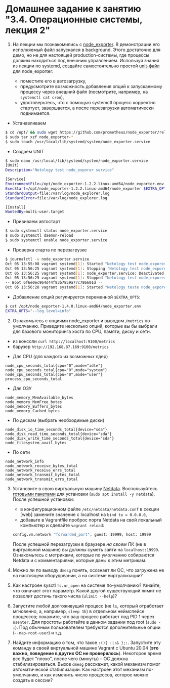 # Домашнее задание к занятию "3.4. Операционные системы, лекция 2"

1. На лекции мы познакомились с [node_exporter](https://github.com/prometheus/node_exporter/releases). В демонстрации его исполняемый файл запускался в background. Этого достаточно для демо, но не для настоящей production-системы, где процессы должны находиться под внешним управлением. Используя знания из лекции по systemd, создайте самостоятельно простой [unit-файл](https://www.freedesktop.org/software/systemd/man/systemd.service.html) для node_exporter:

    * поместите его в автозагрузку,
    * предусмотрите возможность добавления опций к запускаемому процессу через внешний файл (посмотрите, например, на `systemctl cat cron`),
    * удостоверьтесь, что с помощью systemctl процесс корректно стартует, завершается, а после перезагрузки автоматически поднимается.

- Устанавливаем
```bash
$ cd /opt/ && sudo wget https://github.com/prometheus/node_exporter/releases/download/v1.4.0/node_exporter-1.4.0.linux-amd64.tar.gz
$ sudo tar xzf node_exporter-*
$ sudo touch /usr/local/lib/systemd/system/node_exporter.service
```
- Создаем UNIT
```bash
$ sudo nano /usr/local/lib/systemd/system/node_exporter.service
[Unit]
Description="Netology test node_exporer service"

[Service]
EnvironmentFile=/opt/node_exporter-1.2.2.linux-amd64/node_exporter.env
ExecStart=/opt/node_exporter-1.2.2.linux-amd64/node_exporter $EXTRA_OPTS
StandardOutput=file:/var/log/node_explorer.log
StandardError=file:/var/log/node_explorer.log

[Install]
WantedBy=multi-user.target
```
- Прививаем автостарт
```bash
$ sudo systemctl status node_exporter.service
$ sudo systemctl daemon-reload
$ sudo systemctl enable node_exporter.service
```
- Проверка старта по перезагрузке
```bash
$ journalctl -u node_exporter.service
Oct 05 13:55:08 vagrant systemd[1]: Started "Netology test node_exporer service".
Oct 05 13:56:25 vagrant systemd[1]: Stopping "Netology test node_exporer service"...
Oct 05 13:56:25 vagrant systemd[1]: node_exporter.service: Deactivated successfully.
Oct 05 13:56:25 vagrant systemd[1]: Stopped "Netology test node_exporer service".
-- Boot 6f6e0ec964d44f93b7859a77c786601d --
Oct 05 13:56:28 vagrant systemd[1]: Started "Netology teste node_exporer service".
```

- Добавление опций регулируется переменной `$EXTRA_OPTS`:
```bash
$ cat /opt/node_exporter-1.4.0.linux-amd64/node_exporter.env
EXTRA_OPTS="--log.level=info"
```

2. Ознакомьтесь с опциями node_exporter и выводом `/metrics` по-умолчанию. Приведите несколько опций, которые вы бы выбрали для базового мониторинга хоста по CPU, памяти, диску и сети.

- из консоли ``curl http://localhost:9100/metrics``
- барузер ``http://192.168.87.169:9100/metrics``

* Для CPU (для каждого из возможных ядер)
```
node_cpu_seconds_total{cpu="0",mode="idle"}
node_cpu_seconds_total{cpu="0",mode="system"}
node_cpu_seconds_total{cpu="0",mode="user"}
process_cpu_seconds_total
```
* Для ОЗУ
```
node_memory_MemAvailable_bytes
node_memory_MemFree_bytes
node_memory_Buffers_bytes
node_memory_Cached_bytes
```
* По дискам (выбрать необходимые диски)
```
node_disk_io_time_seconds_total{device="sda"}
node_disk_read_time_seconds_total{device="sda"}
node_disk_write_time_seconds_total{device="sda"}
node_filesystem_avail_bytes
```
* По сети
```
node_network_info
node_network_receive_bytes_total
node_network_receive_errs_total
node_network_transmit_bytes_total
node_network_transmit_errs_total
```

3. Установите в свою виртуальную машину [Netdata](https://github.com/netdata/netdata). Воспользуйтесь [готовыми пакетами](https://packagecloud.io/netdata/netdata/install) для установки (`sudo apt install -y netdata`). После успешной установки:
    * в конфигурационном файле `/etc/netdata/netdata.conf` в секции [web] замените значение с localhost на `bind to = 0.0.0.0`,
    * добавьте в Vagrantfile проброс порта Netdata на свой локальный компьютер и сделайте `vagrant reload`:

    ```bash
    config.vm.network "forwarded_port", guest: 19999, host: 19999
    ```

    После успешной перезагрузки в браузере *на своем ПК* (не в виртуальной машине) вы должны суметь зайти на `localhost:19999`. Ознакомьтесь с метриками, которые по умолчанию собираются Netdata и с комментариями, которые даны к этим метрикам.



4. Можно ли по выводу `dmesg` понять, осознает ли ОС, что загружена не на настоящем оборудовании, а на системе виртуализации?



5. Как настроен sysctl `fs.nr_open` на системе по-умолчанию? Узнайте, что означает этот параметр. Какой другой существующий лимит не позволит достичь такого числа (`ulimit --help`)?



6. Запустите любой долгоживущий процесс (не `ls`, который отработает мгновенно, а, например, `sleep 1h`) в отдельном неймспейсе процессов; покажите, что ваш процесс работает под PID 1 через `nsenter`. Для простоты работайте в данном задании под root (`sudo -i`). Под обычным пользователем требуются дополнительные опции (`--map-root-user`) и т.д.



7. Найдите информацию о том, что такое `:(){ :|:& };:`. Запустите эту команду в своей виртуальной машине Vagrant с Ubuntu 20.04 (**это важно, поведение в других ОС не проверялось**). Некоторое время все будет "плохо", после чего (минуты) – ОС должна стабилизироваться. Вызов `dmesg` расскажет, какой механизм помог автоматической стабилизации. Как настроен этот механизм по-умолчанию, и как изменить число процессов, которое можно создать в сессии?

